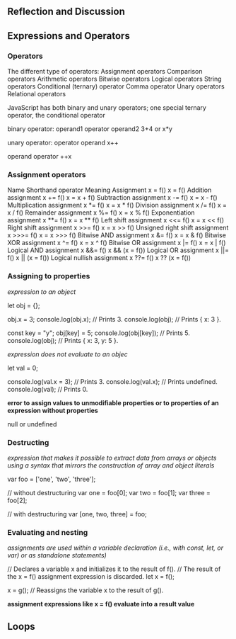 ## Reflection and Discussion

## Expressions and Operators

### Operators

The different type of operators: 
Assignment operators
Comparison operators
Arithmetic operators
Bitwise operators
Logical operators
String operators
Conditional (ternary) operator
Comma operator
Unary operators
Relational operators

JavaScript has both binary and unary operators; one special ternary operator, the conditional operator

binary operator: 
operand1 operator operand2
3+4 or x*y

unary operator: 
operator operand
x++

operand operator
++x

### Assignment operators

Name	Shorthand operator	Meaning
Assignment	x = f()	x = f()
Addition assignment	x += f()	x = x + f()
Subtraction assignment	x -= f()	x = x - f()
Multiplication assignment	x *= f()	x = x * f()
Division assignment	x /= f()	x = x / f()
Remainder assignment	x %= f()	x = x % f()
Exponentiation assignment	x **= f()	x = x ** f()
Left shift assignment	x <<= f()	x = x << f()
Right shift assignment	x >>= f()	x = x >> f()
Unsigned right shift assignment	x >>>= f()	x = x >>> f()
Bitwise AND assignment	x &= f()	x = x & f()
Bitwise XOR assignment	x ^= f()	x = x ^ f()
Bitwise OR assignment	x |= f()	x = x | f()
Logical AND assignment	x &&= f()	x && (x = f())
Logical OR assignment	x ||= f()	x || (x = f())
Logical nullish assignment	x ??= f()	x ?? (x = f())

### Assigning to properties

*expression to an object*

let obj = {};

obj.x = 3;
console.log(obj.x); // Prints 3.
console.log(obj); // Prints { x: 3 }.

const key = "y";
obj[key] = 5;
console.log(obj[key]); // Prints 5.
console.log(obj); // Prints { x: 3, y: 5 }.

*expression does not evaluate to an objec*

let val = 0;

console.log(val.x = 3); // Prints 3.
console.log(val.x); // Prints undefined.
console.log(val); // Prints 0.

**error to assign values to unmodifiable properties or to properties of an expression without properties**

null or undefined

### Destructing 

*expression that makes it possible to extract data from arrays or objects using a syntax that mirrors the construction of array and object literals*

var foo = ['one', 'two', 'three'];

// without destructuring
var one   = foo[0];
var two   = foo[1];
var three = foo[2];

// with destructuring
var [one, two, three] = foo;

### Evaluating and nesting 

*assignments are used within a variable declaration (i.e., with const, let, or var) or as standalone statements)*

// Declares a variable x and initializes it to the result of f().
// The result of the x = f() assignment expression is discarded.
let x = f();

x = g(); // Reassigns the variable x to the result of g().

**assignment expressions like x = f() evaluate into a result value**

## Loops
